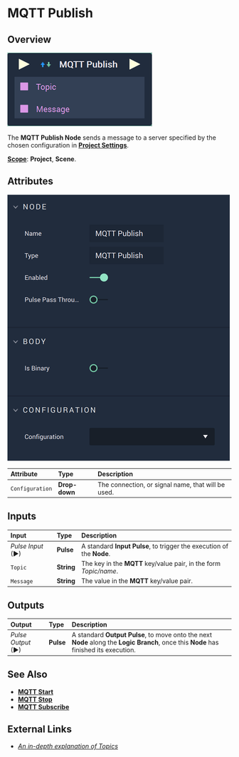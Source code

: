 # MQTT Publish

## Overview

![The MQTT Publish Node.](../../../.gitbook/assets/mqttpublishnode.png)

The **MQTT Publish Node** sends a message to a server specified by the chosen configuration in [**Project Settings**](../../../modules/project-settings.md).

[**Scope**](../overview.md#scopes): **Project**, **Scene**.

## Attributes

![The MQTT Publish Node Attributes.](../../../.gitbook/assets/mqttpublishattributes.png)

| Attribute | Type | Description |
| :--- | :--- | :--- |
| `Configuration` | **Drop-down** | The connection, or signal name, that will be used. |

## Inputs

| Input | Type | Description |
| :--- | :--- | :--- |
| _Pulse Input_ \(►\) | **Pulse** | A standard **Input Pulse**, to trigger the execution of the **Node**. |
| `Topic` | **String** | The key in the **MQTT** key/value pair, in the form _Topic/name_. |
| `Message` | **String** | The value in the **MQTT** key/value pair. |

## Outputs

| Output | Type | Description |
| :--- | :--- | :--- |
| _Pulse Output_ \(►\) | **Pulse** | A standard **Output Pulse**, to move onto the next **Node** along the **Logic Branch**, once this **Node** has finished its execution. |

## See Also

* [**MQTT Start**](mqttstart.md)
* [**MQTT Stop**](mqttstop.md)
* [**MQTT Subscribe**](mqttsubscribe.md)

## External Links

* [_An in-depth explanation of Topics_](http://www.steves-internet-guide.com/understanding-mqtt-topics/#:~:text=%20Understanding%20MQTT%20Topics%20%201%20The%20%24SYS,publish%20to%20an%20individual%20topic.%20That...%20More%20)

